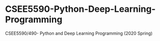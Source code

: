 # CSEE5590-Python-Deep-Learning-Programming
CSEE5590/490- Python and Deep Learning Programming (2020 Spring)

